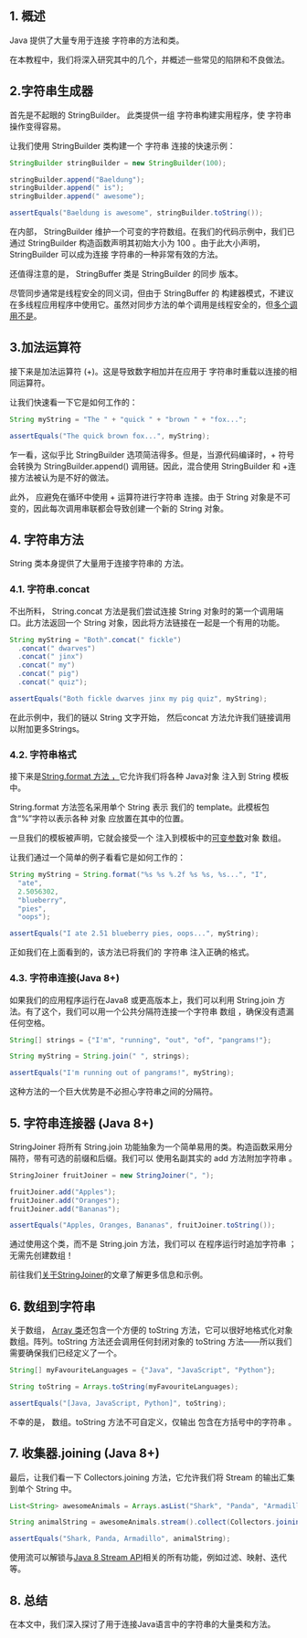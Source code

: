 ## 1. 概述

Java 提供了大量专用于连接 字符串的方法和类。

在本教程中，我们将深入研究其中的几个，并概述一些常见的陷阱和不良做法。

## 2.字符串生成器

首先是不起眼的 StringBuilder。 此类提供一组 字符串构建实用程序，使 字符串 操作变得容易。

让我们使用 StringBuilder 类构建一个 字符串 连接的快速示例：

```java
StringBuilder stringBuilder = new StringBuilder(100);

stringBuilder.append("Baeldung");
stringBuilder.append(" is");
stringBuilder.append(" awesome");

assertEquals("Baeldung is awesome", stringBuilder.toString());
```

在内部， StringBuilder 维护一个可变的字符数组。在我们的代码示例中，我们已通过 StringBuilder 构造函数声明其初始大小为 100 。由于此大小声明， StringBuilder 可以成为连接 字符串的一种非常有效的方法。

还值得注意的是， StringBuffer 类是 StringBuilder 的同步 版本。 

尽管同步通常是线程安全的同义词，但由于 StringBuffer 的 构建器模式，不建议在多线程应用程序中使用它。虽然对同步方法的单个调用是线程安全的，但[多个调用不是](https://dzone.com/articles/why-synchronized-stringbuffer)。

## 3.加法运算符

接下来是加法运算符 (+)。这是导致数字相加并在应用于 字符串时重载以连接的相同运算符。

让我们快速看一下它是如何工作的：

```java
String myString = "The " + "quick " + "brown " + "fox...";

assertEquals("The quick brown fox...", myString);
```

乍一看，这似乎比 StringBuilder 选项简洁得多。但是，当源代码编译时，+ 符号会转换为 StringBuilder.append() 调用链。因此，混合使用 StringBuilder 和 +连接方法被认为是不好的做法。

此外， 应避免在循环中使用 + 运算符进行字符串 连接。由于 String 对象是不可变的，因此每次调用串联都会导致创建一个新的 String 对象。

## 4. 字符串方法

String 类本身提供了大量用于连接字符串的 方法。

### 4.1. 字符串.concat

不出所料， String.concat 方法是我们尝试连接 String 对象时的第一个调用端口。此方法返回一个 String 对象，因此将方法链接在一起是一个有用的功能。

```java
String myString = "Both".concat(" fickle")
  .concat(" dwarves")
  .concat(" jinx")
  .concat(" my")
  .concat(" pig")
  .concat(" quiz");

assertEquals("Both fickle dwarves jinx my pig quiz", myString);
```

在此示例中，我们的链以 String 文字开始， 然后concat 方法允许我们链接调用以附加更多Strings。

### 4.2. 字符串格式

接下来是[String.format 方法 ，](https://www.baeldung.com/java-string-formatter)它允许我们将各种 Java对象 注入到 String 模板中。

String.format 方法签名采用单个 String 表示 我们的 template。此模板包含“%”字符以表示各种 对象 应放置在其中的位置。

一旦我们的模板被声明，它就会接受一个 注入到模板中的[可变参数](https://www.baeldung.com/java-varargs)对象 数组。

让我们通过一个简单的例子看看它是如何工作的：

```java
String myString = String.format("%s %s %.2f %s %s, %s...", "I",
  "ate",
  2.5056302,
  "blueberry",
  "pies",
  "oops");

assertEquals("I ate 2.51 blueberry pies, oops...", myString);
```

正如我们在上面看到的，该方法已将我们的 字符串 注入正确的格式。

### 4.3. 字符串连接(Java 8+)

如果我们的应用程序运行在Java8 或更高版本上，我们可以利用 String.join 方法。有了这个，我们可以用一个公共分隔符连接一个字符串 数组 ，确保没有遗漏任何空格。

```java
String[] strings = {"I'm", "running", "out", "of", "pangrams!"};

String myString = String.join(" ", strings);

assertEquals("I'm running out of pangrams!", myString);

```

这种方法的一个巨大优势是不必担心字符串之间的分隔符。

## 5. 字符串连接器 (Java 8+)

StringJoiner 将所有 String.join 功能抽象为一个简单易用的类。构造函数采用分隔符，带有可选的前缀和后缀。我们可以 使用名副其实的 add 方法附加字符串 。

```java
StringJoiner fruitJoiner = new StringJoiner(", ");

fruitJoiner.add("Apples");
fruitJoiner.add("Oranges");
fruitJoiner.add("Bananas");

assertEquals("Apples, Oranges, Bananas", fruitJoiner.toString());
```

通过使用这个类，而不是 String.join 方法，我们可以 在程序运行时追加字符串 ；无需先创建数组！

前往我们[关于StringJoiner](https://www.baeldung.com/java-string-joiner)的文章了解更多信息和示例。

## 6. 数组到字符串

关于数组， [Array 类](https://www.baeldung.com/java-util-arrays)还包含一个方便的 toString 方法，它可以很好地格式化对象数组。阵列。toString 方法还会调用任何封闭对象的 toString 方法——所以我们需要确保我们已经定义了一个。

```java
String[] myFavouriteLanguages = {"Java", "JavaScript", "Python"};

String toString = Arrays.toString(myFavouriteLanguages);

assertEquals("[Java, JavaScript, Python]", toString);
```

不幸的是， 数组。toString 方法不可自定义，仅输出 包含在方括号中的字符串 。

## 7. 收集器.joining (Java 8+)

最后，让我们看一下 Collectors.joining 方法，它允许我们将 Stream 的输出汇集到单个 String 中。

```java
List<String> awesomeAnimals = Arrays.asList("Shark", "Panda", "Armadillo");

String animalString = awesomeAnimals.stream().collect(Collectors.joining(", "));

assertEquals("Shark, Panda, Armadillo", animalString);
```

使用流可以解锁与[Java 8 Stream API](https://www.baeldung.com/java-streams)相关的所有功能，例如过滤、映射、迭代等。

## 8. 总结

在本文中，我们深入探讨了用于连接Java语言中的字符串的大量类和方法。